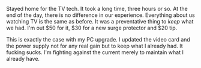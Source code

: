 Stayed home for the TV tech. It took a long time, three hours or so. At the end of the day, there is no difference in our experience. Everything about us watching TV is the same as before. It was a preventative thing to *keep* what we had. I'm out $50 for it, $30 for a new surge protector and $20 tip.

This is exactly the case with my PC upgrade. I updated the video card and the power supply not for any real gain but to keep what I already had. It fucking sucks. I'm fighting against the current merely to maintain what I already have.
